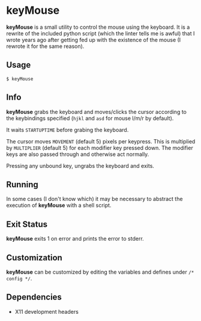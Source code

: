 keyMouse
========
**keyMouse** is a small utility to control the mouse using the keyboard. It is a
rewrite of the included python script (which the linter tells me is awful) that
I wrote years ago after getting fed up with the existence of the mouse
(I rewrote it for the same reason).

Usage
-----
`$ keyMouse`

Info
----
**keyMouse** grabs the keyboard and moves/clicks the cursor according to the keybindings
specified (`hjkl` and `asd` for mouse l/m/r by default).

It waits `STARTUPTIME` before grabing the keyboard.

The cursor moves `MOVEMENT` (default 5) pixels per keypress. This is multiplied
by `MULTIPLIER` (default 5) for each modifier key pressed down. The modifier
keys are also passed through and otherwise act normally.

Pressing any unbound key, ungrabs the keyboard and exits.

Running
-------
In some cases (I don't know which) it may be necessary to abstract the
execution of **keyMouse** with a shell script.

Exit Status
-----------
**keyMouse** exits 1 on error and prints the error to stderr.

Customization
-------------
**keyMouse** can be customized by editing the variables and defines under
`/* config */`.

Dependencies
------------
- X11 development headers
